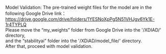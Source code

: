 Model Validation: 
      The pre-trained weight files for the model are in the following Google Drive link：
                https://drive.google.com/drive/folders/1YESNoXpPg5N51VHJgv6Yk1E-1r4TYPLQ   
Please move the “my_weights” folder from Google Drive into the '/XDIAD/' directory,   
and the “stabilityai” folder into the '/XDiAD/model_file/' directory.   
After that, proceed with model validation.
